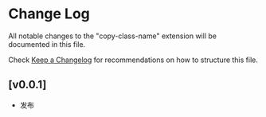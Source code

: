 # Change Log

All notable changes to the "copy-class-name" extension will be documented in this file.

Check [Keep a Changelog](http://keepachangelog.com/) for recommendations on how to structure this file.

## [v0.0.1]

- 发布